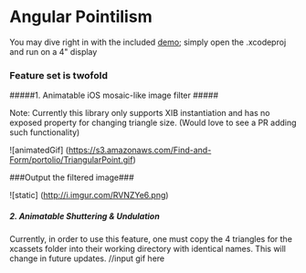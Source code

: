 Angular Pointilism
==========

You may dive right in with the included [demo](https://github.com/FindForm/FFAngularPointilism/archive/master.zip); simply open the .xcodeproj and run on a 4" display

### Feature set is twofold 

#####1. Animatable iOS mosaic-like image filter #####

Note: Currently this library only supports XIB instantiation and has no exposed property for changing triangle size. (Would love to see a PR adding such functionality)

![animatedGif]
(https://s3.amazonaws.com/Find-and-Form/portolio/TriangularPoint.gif)

###Output the filtered image###

![static]
(http://i.imgur.com/RVNZYe6.png)


##### 2. Animatable Shuttering & Undulation
Currently, in order to use this feature, one must copy the 4 triangles for the xcassets folder into their working directory with identical names. This will change in future updates.
//input gif here
